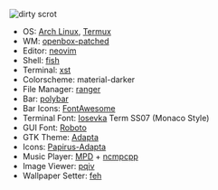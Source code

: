 ![dirty scrot](https://0x0.st/sv0F.png)

- OS: [Arch Linux], [Termux]
- WM: [openbox-patched]
- Editor: [neovim]
- Shell: [fish]
- Terminal: [xst]
- Colorscheme: material-darker
- File Manager: [ranger]
- Bar: [polybar]
- Bar Icons: [FontAwesome]
- Terminal Font: [Iosevka] Term SS07 (Monaco Style)
- GUI Font: [Roboto]
- GTK Theme: [Adapta]
- Icons: [Papirus-Adapta]
- Music Player: [MPD] + [ncmpcpp]
- Image Viewer: [pqiv]
- Wallpaper Setter: [feh]

[Arch Linux]:      https://www.archlinux.org/
[Termux]:          https://termux.com/
[openbox-patched]: https://github.com/dylanaraps/openbox-patched
[neovim]:          https://neovim.io/
[fish]:            https://github.com/fish-shell/fish-shell
[xst]:             https://github.com/gnotclub/xst
[ranger]:          https://github.com/ranger/ranger
[polybar]:         https://github.com/jaagr/polybar
[FontAwesome]:     https://github.com/FortAwesome/Font-Awesome
[Iosevka]:         https://github.com/be5invis/Iosevka
[Roboto]:          https://github.com/google/roboto
[Adapta]:          https://github.com/adapta-project/adapta-gtk-theme
[Papirus-Adapta]:  https://github.com/PapirusDevelopmentTeam/papirus-icon-theme
[MPD]:             https://github.com/MusicPlayerDaemon/MPD
[ncmpcpp]:         https://github.com/arybczak/ncmpcpp
[pqiv]:            https://github.com/phillipberndt/pqiv
[feh]:             https://github.com/derf/feh
